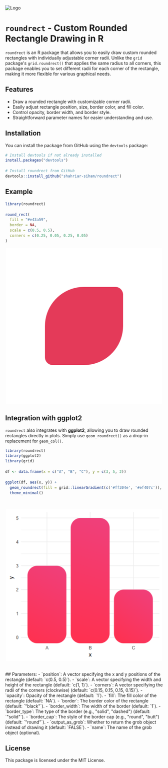 <img src="https://raw.githubusercontent.com/Tarikul-Islam-Anik/Animated-Fluent-Emojis/master/Emojis/Symbols/Red%20Square.png" alt="Logo" width="100" height="100">

# `roundrect` - Custom Rounded Rectangle Drawing in R

`roundrect` is an R package that allows you to easily draw custom rounded rectangles with individually adjustable corner radii. Unlike the `grid` package's `grid.roundrect()` that applies the same radius to all corners, this package enables you to set different radii for each corner of the rectangle, making it more flexible for various graphical needs.

## Features

- Draw a rounded rectangle with customizable corner radii.
- Easily adjust rectangle position, size, border color, and fill color.
- Control opacity, border width, and border style.
- Straightforward parameter names for easier understanding and use.

## Installation

You can install the package from GitHub using the `devtools` package:

```R
# Install devtools if not already installed
install.packages("devtools")

# Install roundrect from GitHub
devtools::install_github("shahriar-siham/roundrect")
```

## Example

```R
library(roundrect)

round_rect(
  fill = "#e43a59", 
  border = NA, 
  scale = c(0.5, 0.5), 
  corners = c(0.25, 0.05, 0.25, 0.05)
)
```

<p align="center">
  <img src="https://github.com/shahriar-siham/roundrect/blob/main/example_image/roundrect_example_ouput.png" alt="Example: Rounded Rectangle" width="500">
  <br>
</p>

## Integration with ggplot2

`roundrect` also integrates with **ggplot2**, allowing you to draw rounded rectangles directly in plots. Simply use `geom_roundrect()` as a drop-in replacement for `geom_col()`.

```R
library(roundrect)
library(ggplot2)
library(grid)

df <- data.frame(x = c("A", "B", "C"), y = c(3, 5, 2))

ggplot(df, aes(x, y)) + 
  geom_roundrect(fill = grid::linearGradient(c('#ff304e', '#ef407c')), r = 0.075) +
  theme_minimal()
```
<br>
<p align="center">
  <img src="https://github.com/shahriar-siham/roundrect/blob/main/example_image/roundrect_geom_roundrect_preview.png" alt="Example: geom_roundrect() with ggplot2" width="500">
  <br>
</p>

<br>
## Parameters:
- `position`: A vector specifying the x and y positions of the rectangle (default: `c(0.5, 0.5)`).
- `scale`: A vector specifying the width and height of the rectangle (default: `c(1, 1)`).
- `corners`: A vector specifying the radii of the corners (clockwise) (default: `c(0.15, 0.15, 0.15, 0.15)`).
- `opacity`: Opacity of the rectangle (default: `1`).
- `fill`: The fill color of the rectangle (default: `NA`).
- `border`: The border color of the rectangle (default: `"black"`).
- `border_width`: The width of the border (default: `1`).
- `border_type`: The type of the border (e.g., "solid", "dashed") (default: `"solid"`).
- `border_cap`: The style of the border cap (e.g., "round", "butt") (default: `"round"`).
- `output_as_grob`: Whether to return the grob object instead of drawing it (default: `FALSE`).
- `name`: The name of the grob object (optional).

## License

This package is licensed under the MIT License.

